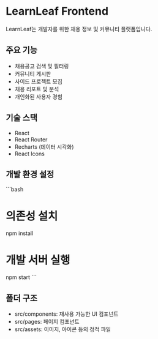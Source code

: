 # LearnLeaf Frontend

LearnLeaf는 개발자를 위한 채용 정보 및 커뮤니티 플랫폼입니다.

## 주요 기능

- 채용공고 검색 및 필터링
- 커뮤니티 게시판
- 사이드 프로젝트 모집
- 채용 리포트 및 분석
- 개인화된 사용자 경험

## 기술 스택

- React
- React Router
- Recharts (데이터 시각화)
- React Icons

## 개발 환경 설정

\`\`\`bash
# 의존성 설치
npm install

# 개발 서버 실행
npm start
\`\`\`

## 폴더 구조

- src/components: 재사용 가능한 UI 컴포넌트
- src/pages: 페이지 컴포넌트
- src/assets: 이미지, 아이콘 등의 정적 파일